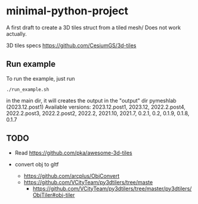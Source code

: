 # minimal-python-project

A first draft to create a 3D tiles struct from a tiled mesh/
Does not work actually.

3D tiles specs
https://github.com/CesiumGS/3d-tiles

## Run example 
To run the example, just run  
```console
./run_example.sh
```
in the main dir, it will creates the output in the "output" dir
pymeshlab (2023.12.post1)
Available versions: 2023.12.post1, 2023.12, 2022.2.post4, 2022.2.post3, 2022.2.post2, 2022.2, 2021.10, 2021.7, 0.2.1, 0.2, 0.1.9, 0.1.8, 0.1.7

## TODO
- Read https://github.com/pka/awesome-3d-tiles

- convert obj to gltf 
  - https://github.com/arcplus/ObjConvert
  - https://github.com/VCityTeam/py3dtilers/tree/maste
	- https://github.com/VCityTeam/py3dtilers/tree/master/py3dtilers/ObjTiler#obj-tiler
